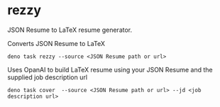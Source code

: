 # rezzy

JSON Resume to LaTeX resume generator.

Converts JSON Resume to LaTeX

`deno task rezzy --source <JSON Resume path or url>`

Uses OpanAI to build LaTeX resume using your JSON Resume and the supplied job description url

`deno task cover  --source <JSON Resume path or url> --jd <job description url>`
